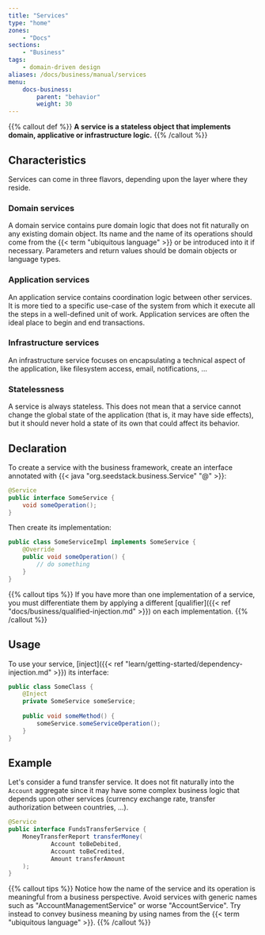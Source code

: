 ```yaml
---
title: "Services"
type: "home"
zones:
    - "Docs"
sections:
    - "Business"    
tags:
    - domain-driven design
aliases: /docs/business/manual/services    
menu:
    docs-business:
        parent: "behavior"
        weight: 30
---
```


{{% callout def %}}
**A service is a stateless object that implements domain, applicative or infrastructure logic.**
{{% /callout %}}
<!--more-->

## Characteristics

Services can come in three flavors, depending upon the layer where they reside.

### Domain services

A domain service contains pure domain logic that does not fit naturally on any existing domain object. Its name and the name 
of its operations should come from the {{< term "ubiquitous language" >}} or be introduced into it if necessary. 
Parameters and return values should be domain objects or language types.

### Application services

An application service contains coordination logic between other services. It is more tied to a specific use-case 
of the system from which it execute all the steps in a well-defined unit of work. Application services are often the 
ideal place to begin and end transactions.

### Infrastructure services

An infrastructure service focuses on encapsulating a technical aspect of the application, like filesystem access, 
email, notifications, ...   

### Statelessness

A service is always stateless. This does not mean that a service cannot change the global state of the application
(that is, it may have side effects), but it should never hold a state of its own that could affect its behavior.

## Declaration

To create a service with the business framework, create an interface annotated with {{< java "org.seedstack.business.Service" "@" >}}:

```java
@Service
public interface SomeService {
    void someOperation();
}
```

Then create its implementation:

```java
public class SomeServiceImpl implements SomeService {
    @Override
    public void someOperation() {
        // do something        
    }
}
```

{{% callout tips %}}
If you have more than one implementation of a service, you must differentiate them by applying a different 
[qualifier]({{< ref "docs/business/qualified-injection.md" >}}) on each implementation. 
{{% /callout %}}

## Usage

To use your service, [inject]({{< ref "learn/getting-started/dependency-injection.md" >}}) its interface: 

```java
public class SomeClass {
    @Inject
    private SomeService someService;
    
    public void someMethod() {
        someService.someServiceOperation();        
    }
}
```

## Example

Let's consider a fund transfer service. It does not fit naturally into the `Account` aggregate since it may have some complex
business logic that depends upon other services (currency exchange rate, transfer authorization between countries, ...).

```java
@Service
public interface FundsTransferService {
    MoneyTransferReport transferMoney(
            Account toBeDebited,
            Account toBeCredited,
            Amount transferAmount
    );
}
```

{{% callout tips %}}
Notice how the name of the service and its operation is meaningful from a business perspective. Avoid services with generic 
names such as "AccountManagementService" or worse "AccountService". Try instead to convey business meaning by using names
from the {{< term "ubiquitous language" >}}.
{{% /callout %}}
